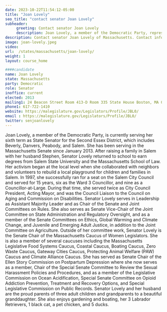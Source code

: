 ```yaml
---
date: 2023-10-22T11:54:12-05:00
title: "Joan Lovely"
seo_title: "contact senator Joan Lovely"
subheader:
     greeting: Contact senator Joan Lovely
     description: Joan Lovely, a member of the Democratic Party, represents the 2nd Essex District in the Massachusetts State Senate. She assumed office on January 2, 2013, and her current term is scheduled to end on January 1, 2025.
description: Contact senator Joan Lovely of Massachusetts. Contact information for Joan Lovely includes email address, phone number, and mailing address.
image: joan-lovely.jpeg
video:
url:  /states/massachusetts/joan-lovely/
weight: 1
layout: course_home

####candidate
name: Joan Lovely
state: Massachusetts
party: Democratic
role: Senator
inoffice: current
elected: 2013
mailing1: 24 Beacon Street Room 413-D Room 335 State House Boston, MA 02133
phone1: 617-722-1410
website: https://malegislature.gov/Legislators/Profile/JBL0/
email : https://malegislature.gov/Legislators/Profile/JBL0/
twitter: senjoanlovely
---
```


Joan Lovely, a member of the Democratic Party, is currently serving her sixth term as State Senator for the Second Essex District, which includes Beverly, Danvers, Peabody, and Salem. She has been serving in the Massachusetts Senate since January 2013. After raising a family in Salem with her husband Stephen, Senator Lovely returned to school to earn degrees from Salem State University and the Massachusetts School of Law. Her activism began at the local level when she collaborated with neighbors and volunteers to rebuild a local playground for children and families in Salem. In 1997, she successfully ran for a seat on the Salem City Council and served for 15 years, six as the Ward 3 Councillor, and nine as a Councillor-at-Large. During that time, she served twice as City Council President, Acting Mayor, and was the Council Liaison to the Council on Aging and Commission on Disabilities. Senator Lovely serves in Leadership as Assistant Majority Leader and as Chair of the Senate and Joint Committees on Rules. She also serves as Senate Vice-Chair of the Joint Committee on State Administration and Regulatory Oversight, and as a member of the Senate Committees on Ethics, Global Warming and Climate Change, and Juvenile and Emerging Adult Justice, in addition to the Joint Committee on Agriculture. Outside of her committee work, Senator Lovely is the Senate Chair of the Massachusetts Caucus of Women Legislators. She is also a member of several caucuses including the Massachusetts Legislative Food Systems Caucus, Coastal Caucus, Boating Caucus, Zero Waste Caucus, Gateway Cities Caucus, Protecting Animal Welfare (PAW) Caucus and Climate Alliance Caucus. She has served as Senate Chair of the Ellen Story Commission on Postpartum Depression where she now serves as a member, Chair of the Special Senate Committee to Review the Sexual Harassment Policies and Procedures, and as a member of the Legislative Commission on Ocean Acidification, Special Senate Committee on Opioid Addiction Prevention, Treatment and Recovery Options, and Special Legislative Commission on Public Records. Senator Lovely and her husband are the proud parents of three adult children and grandparents to a beautiful granddaughter. She also enjoys gardening and boating, her 3 Labrador Retrievers, 1 black cat, a pet chicken, and 5 ducks.
